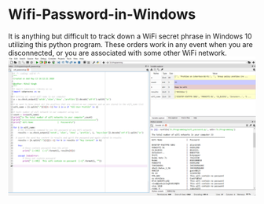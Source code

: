 # Wifi-Password-in-Windows
It is anything but difficult to track down a WiFi secret phrase in Windows 10 utilizing this python program. These orders work in any event when you are disconnected, or you are associated with some other WiFi network.
![](images/Output.png)
